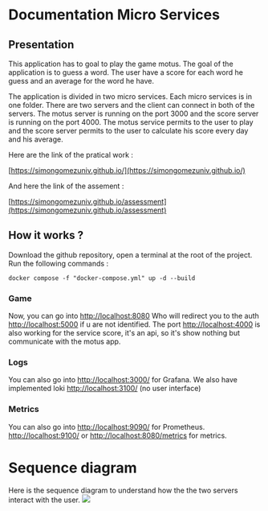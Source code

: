 # Documentation Micro Services

## Presentation

This application has to goal to play the game motus. The goal of the application is to guess a word. The user have a score for each word he guess and an average for the word he have. 

The application is divided in two micro services. Each micro services is in one folder. There are two servers and the client can connect in both of the servers. The motus server is running on the port 3000 and the score server is running on the port 4000. The motus service permits to the user to play and the score server permits to the user to calculate his score every day and his average. 

Here are the link of the pratical work : 

[https://simongomezuniv.github.io/](https://simongomezuniv.github.io/)

And here the link of the assement :

[https://simongomezuniv.github.io/assessment](https://simongomezuniv.github.io/assessment)

## How it works ?
 
Download the github repository, open a terminal at the root of the project. Run the following commands : 

``` docker compose -f "docker-compose.yml" up -d --build ```

### Game
Now, you can go into [http://localhost:8080](http://localhost:8080/) Who will redirect you to the auth [http://localhost:5000](http://localhost:5000/) if u are not identified. The port [http://localhost:4000](http://localhost:4000/) is also working for the service score, it's an api, so it's show nothing but communicate with the motus app.  

### Logs
You can also go into [http://localhost:3000/](http://localhost:3000/) for Grafana. 
We also have implemented loki [http://localhost:3100/](http://localhost:3100/) (no user interface)

### Metrics
You can also go into [http://localhost:9090/](http://localhost:9090/) for Prometheus. 
[http://localhost:9100/](http://localhost:9100/) or [http://localhost:8080/metrics](http://localhost:8080/metrics) for metrics. 


# Sequence diagram

Here is the sequence diagram to understand how the the two servers interact with the user.
[![](https://mermaid.ink/img/pako:eNqtlM1u2zAQhF9lwWsVF70KiHtIgjZAmxZQgV50Ycm1pYTiuvypawR59y5JKY4MOwnQ6CKJHM5-Wg51LxRpFLXw-DuiVXjZy7WTQ2uBrwvTow1ny-VXCtFDg-4POqjh09UPeA9FM5ti6biIVb3V-Hdx6-F8CZ_RGIItOaNfYc06_ZL7o32VbDXQCkKHoOUOVuQGGeDWkwUfXG_Xz9f8_q3hohsjdx-T1XlAH8oKQ7SBiw7VHfx8ZDrkOjCs-S6d6qAvRJkuWULv9wN73GKK9tQXfyElDTSBnFwj015b5XBITUgGXpFD7kV-MVnqRymX-LAopjcU-D05lh5UBx24foLK0-hQJ1pL4TTx6a3paMBFFwZTgefvyssY06EKYDCwvZ-Is7McNbwDCv8L-A1gt5xU0LS1sKPIUYojXLJdwPNBKundkAuvPRtkq-xu5YATdEeclXelI2w1Dftiw43LwS4hnxPBWSrS5EjMT1SOSZHOpo8FLC3YR2vaHMnyNF9GR6bIUCPB3OUIR3N1c_mS7zHCWd-yatyures5JKcdnzJy1yQE-cugqMSA3Lpe81_vPhVsBcsGbEXNjxpXMprQitY-sFTGQM3OKlEHF7EScaNlmH6Sol5J4_HhH_sLwbY)](https://mermaid.live/edit#pako:eNqtlM1u2zAQhF9lwWsVF70KiHtIgjZAmxZQgV50Ycm1pYTiuvypawR59y5JKY4MOwnQ6CKJHM5-Wg51LxRpFLXw-DuiVXjZy7WTQ2uBrwvTow1ny-VXCtFDg-4POqjh09UPeA9FM5ti6biIVb3V-Hdx6-F8CZ_RGIItOaNfYc06_ZL7o32VbDXQCkKHoOUOVuQGGeDWkwUfXG_Xz9f8_q3hohsjdx-T1XlAH8oKQ7SBiw7VHfx8ZDrkOjCs-S6d6qAvRJkuWULv9wN73GKK9tQXfyElDTSBnFwj015b5XBITUgGXpFD7kV-MVnqRymX-LAopjcU-D05lh5UBx24foLK0-hQJ1pL4TTx6a3paMBFFwZTgefvyssY06EKYDCwvZ-Is7McNbwDCv8L-A1gt5xU0LS1sKPIUYojXLJdwPNBKundkAuvPRtkq-xu5YATdEeclXelI2w1Dftiw43LwS4hnxPBWSrS5EjMT1SOSZHOpo8FLC3YR2vaHMnyNF9GR6bIUCPB3OUIR3N1c_mS7zHCWd-yatyures5JKcdnzJy1yQE-cugqMSA3Lpe81_vPhVsBcsGbEXNjxpXMprQitY-sFTGQM3OKlEHF7EScaNlmH6Sol5J4_HhH_sLwbY)

